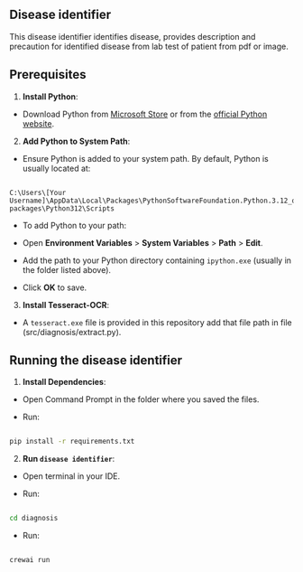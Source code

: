 ## Disease identifier



This disease identifier identifies disease, provides description and precaution for identified disease from lab test of patient from pdf or image.



## Prerequisites

  

1.  **Install Python**:

- Download Python from [Microsoft Store](https://www.microsoft.com/store/productId/9NCVDN91XZQP?ocid=pdpshare) or from the [official Python website](https://www.python.org/downloads/).

2.  **Add Python to System Path**:

- Ensure Python is added to your system path. By default, Python is usually located at:

```

C:\Users\[Your Username]\AppData\Local\Packages\PythonSoftwareFoundation.Python.3.12_qbz5n2kfra8p0\LocalCache\local-packages\Python312\Scripts

```

- To add Python to your path:

- Open **Environment Variables** > **System Variables** > **Path** > **Edit**.

- Add the path to your Python directory containing `ipython.exe` (usually in the folder listed above).

- Click **OK** to save.



3.  **Install Tesseract-OCR**:

- A `tesseract.exe` file is provided in this repository add that file path in file (src/diagnosis/extract.py).

  

## Running the disease identifier

  

1.  **Install Dependencies**:

- Open Command Prompt in the folder where you saved the files.

- Run:

```bash

pip install -r requirements.txt

```

  

2.  **Run `disease identifier`**:

- Open terminal in your IDE.

- Run:

```bash

cd diagnosis

```

- Run:

```bash

crewai run

```
